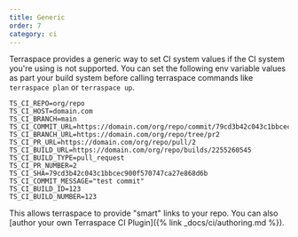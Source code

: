 ```yaml
---
title: Generic
order: 7
category: ci
---
```


Terraspace provides a generic way to set CI system values if the CI system you're using is not supported. You can set the following env variable values as part your build system before calling terraspace commands like `terraspace plan` or `terraspace up`.

    TS_CI_REPO=org/repo
    TS_CI_HOST=domain.com
    TS_CI_BRANCH=main
    TS_CI_COMMIT_URL=https://domain.com/org/repo/commit/79cd3b42c043c1bbcec900f570747ca27e868d6b
    TS_CI_BRANCH_URL=https://domain.com/org/repo/tree/pr2
    TS_CI_PR_URL=https://domain.com/org/repo/pull/2
    TS_CI_BUILD_URL=https://domain.com/org/repo/builds/2255260545
    TS_CI_BUILD_TYPE=pull_request
    TS_CI_PR_NUMBER=2
    TS_CI_SHA=79cd3b42c043c1bbcec900f570747ca27e868d6b
    TS_CI_COMMIT_MESSAGE="test commit"
    TS_CI_BUILD_ID=123
    TS_CI_BUILD_NUMBER=123

This allows terraspace to provide "smart" links to your repo.  You can also [author your own Terraspace CI Plugin]({% link _docs/ci/authoring.md %}).
